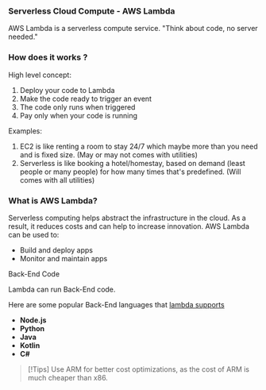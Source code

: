 ### Serverless Cloud Compute - AWS Lambda

AWS Lambda is a serverless compute service.
"Think about code, no server needed."

### How does it works ?

High level concept:
1. Deploy your code to Lambda
2. Make the code ready to trigger an event
3. The code only runs when triggered
4. Pay only when your code is running

Examples: 
1. EC2 is like renting a room to stay 24/7 which maybe more than you need and is fixed size. (May or may not comes with utilities)
2. Serverless is like booking a hotel/homestay, based on demand (least people or many people) for how many times that's predefined. (Will comes with all utilities)

### What is AWS Lambda?

Serverless computing helps abstract the infrastructure in the cloud.
As a result, it reduces costs and can help to increase innovation.
AWS Lambda can be used to:
- Build and deploy apps
- Monitor and maintain apps

Back-End Code

Lambda can run Back-End code.

Here are some popular Back-End languages that [lambda supports](https://docs.aws.amazon.com/lambda/latest/dg/lambda-runtimes.html)
- **Node.js** 
- **Python** 
- **Java**
- **Kotlin**
- **C#**

>[!Tips]
>Use ARM for better cost optimizations, as the cost of ARM is much cheaper than x86.

